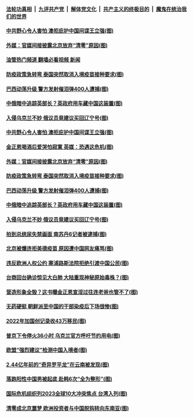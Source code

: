 ####  [法轮功真相](../../../../basic/blob/master/README.md?t=01102012) &nbsp;|&nbsp; [九评共产党](../../../../9ping.md/blob/master/README.md?t=01102012) &nbsp;|&nbsp; [解体党文化](../../../../jtdwh.md/blob/master/README.md?t=01102012)  &nbsp;|&nbsp; [共产主义的终极目的](../../../../gczydzjmd.md/blob/master/README.md?t=01102012) &nbsp;|&nbsp; [魔鬼在统治我们的世界](../../../../mgztzwmdsj.md/blob/master/README.md?t=01102012) 

#### [中共野心令人害怕 澳拒庇护中国间谍王立强(图)](../pages/p9/1026139.md?t=01102012) 

#### [外媒：官媒间接披露北京放弃“清零”原因(图)](../pages/p9/1026104.md?t=01102012) 

#### [油管热门频道 翻墙必看视频 新闻](http://129.146.143.75:81/youtube.html?01102012)

#### [防疫政策急转弯 泰国突然取消入境疫苗接种要求(图)](../pages/p9/1026070.md?t=01102012) 

#### [巴西动荡升级 警方发射催泪弹400人遭捕(图)](../pages/p9/1026076.md?t=01102012) 

#### [中俄暗中追踪英部长？英政府用车藏中国这装置(图)](../pages/p9/1026030.md?t=01102012) 

#### [入侵乌克兰不妙 俄议员竟建议买回辽宁号(图)](../pages/p9/1025975.md?t=01102012) 

#### [中共野心令人害怕 澳拒庇护中国间谍王立强(图)](../pages/p9/1026139.md?t=01102012) 

#### [金正恩喝酒后爱哭怕寂寞 英媒：恐遇这危机(图)](../pages/p9/1026060.md?t=01102012) 

#### [外媒：官媒间接披露北京放弃“清零”原因(图)](../pages/p9/1026104.md?t=01102012) 

#### [防疫政策急转弯 泰国突然取消入境疫苗接种要求(图)](../pages/p9/1026070.md?t=01102012) 

#### [巴西动荡升级 警方发射催泪弹400人遭捕(图)](../pages/p9/1026076.md?t=01102012) 

#### [中俄暗中追踪英部长？英政府用车藏中国这装置(图)](../pages/p9/1026030.md?t=01102012) 

#### [入侵乌克兰不妙 俄议员竟建议买回辽宁号(图)](../pages/p9/1025975.md?t=01102012) 

#### [拍到总统尿失禁画面 南苏丹6记者被逮捕(图)](../pages/p9/1025911.md?t=01102012) 

#### [北京被爆连拒美德疫苗 原因遭中国网友痛骂(图)](../pages/p9/1025902.md?t=01102012) 

#### [违反欧洲人权公约 塞浦路斯法院拒绝引渡中国公民(图)](../pages/p9/1025935.md?t=01102012) 

#### [台商回台确诊惊见大白肺 大陆重现神秘原始毒株？(图)](../pages/p9/1025904.md?t=01102012) 

#### [营造形象全毁？这书曝金正恩宣淫过往连老爸也管不了(图)](../pages/p9/1025891.md?t=01102012) 

#### [无药硬挺 朝鲜派至中国的干部染疫后下场很惨(图)](../pages/p9/1025825.md?t=01102012) 

#### [2022年加国创记录收43万移民(图)](../pages/p9/1025879.md?t=01102012) 

#### [普京下令停火36小时 乌克兰官方呼吁节约用电(图)](../pages/p9/1025847.md?t=01102012) 

#### [欧盟“强烈建议”检测中国入境者(图)](../pages/p9/1025845.md?t=01102012) 

#### [2.44亿年前的“奇异罗平龙”在云南被发现(图)](../pages/p9/1025841.md?t=01102012) 

#### [落跑阳性中国男被起底 赴韩6次“全为整形”(图)](../pages/p9/1025843.md?t=01102012) 

#### [国际危机组织列2023全球10大冲突焦点 台湾入列(图)](../pages/p9/1025807.md?t=01102012) 

#### [清零成北京噩梦 欧洲投资者与中国脱钩转向东南亚(图)](../pages/p9/1025744.md?t=01102012) 

<img src='http://gfw-breaker.win/goodnews/indexes/p9.md' width='0px' height='0px'/>
